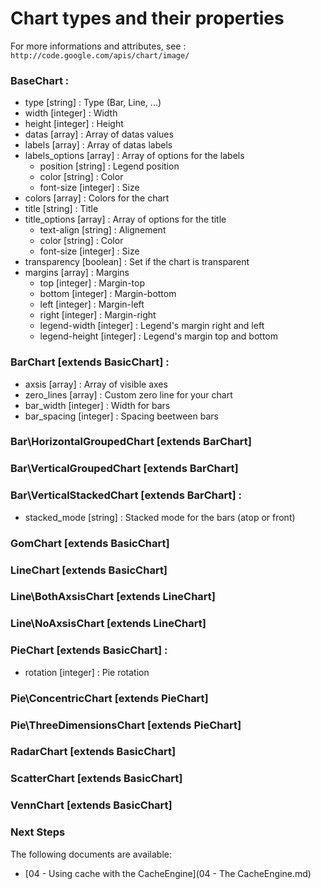 Chart types and their properties
================================

For more informations and attributes, see : `http://code.google.com/apis/chart/image/`

### BaseChart :

- type [string] : Type (Bar, Line, ...)
- width [integer] : Width
- height [integer] : Height
- datas [array] : Array of datas values
- labels [array] : Array of datas labels
- labels_options [array] : Array of options for the labels
	- position [string] : Legend position
	- color [string] : Color
	- font-size [integer] : Size
- colors [array] : Colors for the chart
- title [string] : Title
- title_options [array] : Array of options for the title
	- text-align [string] : Alignement
	- color [string] : Color
	- font-size [integer] : Size
- transparency [boolean] : Set if the chart is transparent
- margins [array] : Margins
	- top [integer] : Margin-top
	- bottom [integer] : Margin-bottom
	- left [integer] : Margin-left
	- right [integer] : Margin-right
	- legend-width [integer] : Legend's margin right and left
	- legend-height [integer] : Legend's margin top and bottom

### BarChart [extends BasicChart] :

- axsis [array] : Array of visible axes
- zero_lines [array] : Custom zero line for your chart
- bar_width [integer] : Width for bars
- bar_spacing [integer] : Spacing beetween bars

### Bar\HorizontalGroupedChart [extends BarChart]

### Bar\VerticalGroupedChart [extends BarChart]

### Bar\VerticalStackedChart [extends BarChart] :
- stacked_mode [string] : Stacked mode for the bars (atop or front)

### GomChart [extends BasicChart]

### LineChart [extends BasicChart]

### Line\BothAxsisChart [extends LineChart]

### Line\NoAxsisChart [extends LineChart]

### PieChart [extends BasicChart] :
- rotation [integer] : Pie rotation

### Pie\ConcentricChart [extends PieChart]

### Pie\ThreeDimensionsChart [extends PieChart]

### RadarChart [extends BasicChart]

### ScatterChart [extends BasicChart]

### VennChart [extends BasicChart]


### Next Steps

The following documents are available:

- [04 - Using cache with the CacheEngine](04 - The CacheEngine.md)
